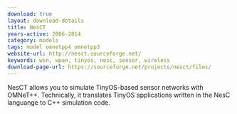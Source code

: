 ```yaml
---
download: true
layout: download-details
title: NesCT
years-active: 2006-2014
category: models
tags: model omnetpp4 omnetpp3
website-url: http://nesct.sourceforge.net/
keywords: wsn, wpan, tinyos, nesc, sensor, wireless
download-page-url: https://sourceforge.net/projects/nesct/files/
---
```


NesCT allows you to simulate TinyOS-based sensor networks with OMNeT++.
Technically, it translates TinyOS applications written in the NesC languange to
C++ simulation code.
